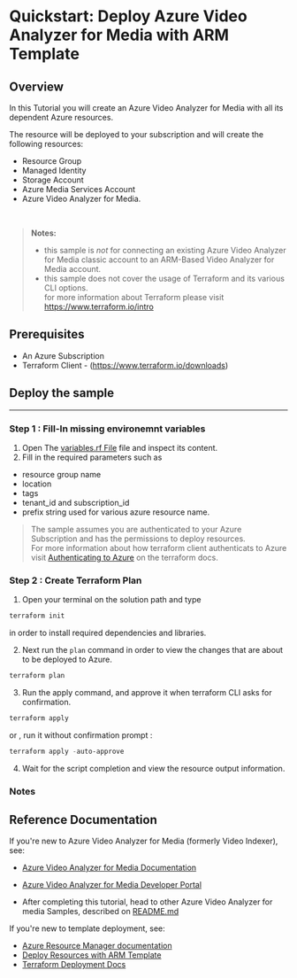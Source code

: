 
# Quickstart: Deploy Azure Video Analyzer for Media with ARM Template 

## Overview

In this Tutorial you will create an Azure Video Analyzer for Media with all its dependent Azure resources.

The resource will be deployed to your subscription and will create the following resources: 

- Resource Group
- Managed Identity
- Storage Account
- Azure Media Services Account
- Azure Video Analyzer for Media.
<br>

> **Notes:**
> - this sample is *not* for connecting an existing Azure Video Analyzer for Media classic account to an ARM-Based Video Analyzer for Media account.
> - this sample does not cover the usage of Terraform and its various CLI options. <br> for more information about Terraform please visit https://www.terraform.io/intro



## Prerequisites

* An Azure Subscription 
* Terraform Client - (https://www.terraform.io/downloads)

## Deploy the sample

----

### Step 1 : Fill-In missing environemnt variables

1. Open The [variables.rf File](./variables.tf) file and inspect its content.
2. Fill in the required parameters such as 

- resource group name
- location
- tags
- tenant_id and subscription_id
- prefix string used for various azure resource name.

> The sample assumes you are authenticated to your Azure Subscription and has the permissions to deploy resources.<br>
>For more information about how terraform client authenticats to Azure visit [Authenticating to Azure](https://registry.terraform.io/providers/hashicorp/azurerm/latest/docs#authenticating-to-azure) on the terraform docs.


### Step 2 : Create Terraform Plan

1. Open your terminal on the solution path and type 

```powershell
terraform init
```
in order to install required dependencies and libraries.

2. Next run the `plan` command in order to view the changes that are about to be deployed to Azure.

```powershell
terraform plan
```

3. Run the apply command, and approve it when terraform CLI asks for confirmation.

```powershell
terraform apply
```

or , run it without confirmation prompt : 
```powershell
terraform apply -auto-approve
```

4. Wait for the script completion and view the resource output information.


### Notes

## Reference Documentation

If you're new to Azure Video Analyzer for Media (formerly Video Indexer), see:


* [Azure Video Analyzer for Media Documentation](https://aka.ms/vi-docs)
* [Azure Video Analyzer for Media Developer Portal](https://aka.ms/vi-docs)

* After completing this tutorial, head to other Azure Video Analyzer for media Samples, described on [README.md](../../README.md)

If you're new to template deployment, see:

* [Azure Resource Manager documentation](https://docs.microsoft.com/azure/azure-resource-manager/)
* [Deploy Resources with ARM Template](https://docs.microsoft.com/en-us/azure/azure-resource-manager/templates/deploy-powershell)
* [Terraform Deployment Docs](https://www.terraform.io/intro)


